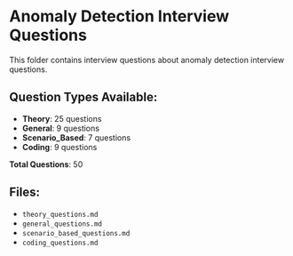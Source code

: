 # Anomaly Detection Interview Questions

This folder contains interview questions about anomaly detection interview questions.

## Question Types Available:

- **Theory**: 25 questions
- **General**: 9 questions
- **Scenario_Based**: 7 questions
- **Coding**: 9 questions

**Total Questions**: 50

## Files:

- `theory_questions.md`
- `general_questions.md`
- `scenario_based_questions.md`
- `coding_questions.md`
